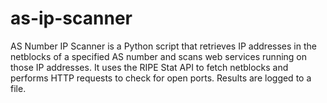 # as-ip-scanner
AS Number IP Scanner is a Python script that retrieves IP addresses in the netblocks of a specified AS number and scans web services running on those IP addresses. It uses the RIPE Stat API to fetch netblocks and performs HTTP requests to check for open ports. Results are logged to a file. 
